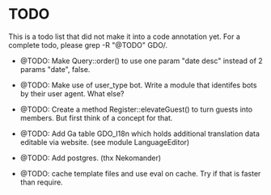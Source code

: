 # TODO

This is a todo list that did not make it into a code annotation yet.
For a complete todo, please grep -R "@TODO" GDO/.

- @TODO: Make Query::order() to use one param "date desc" instead of 2 params "date", false.

- @TODO: Make use of user_type bot. Write a module that identifes bots by their user agent. What else?

- @TODO: Create a method Register::elevateGuest() to turn guests into members. But first think of a concept for that.

- @TODO: Add Ga table GDO_I18n which holds additional translation data editable via website. (see module LanguageEditor)

- @TODO: Add postgres. (thx Nekomander)

- @TODO: cache template files and use eval on cache. Try if that is faster than require.
